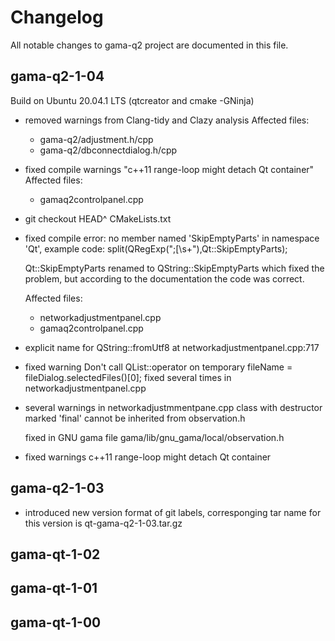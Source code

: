 # Changelog

All notable changes to gama-q2 project are documented in this file.

## gama-q2-1-04

Build on Ubuntu 20.04.1 LTS (qtcreator and cmake -GNinja)

* removed warnings from Clang-tidy and Clazy analysis
  Affected files:
  * gama-q2/adjustment.h/cpp
  * gama-q2/dbconnectdialog.h/cpp

* fixed compile warnings "c++11 range-loop might detach Qt container"
  Affected files:
  * gamaq2controlpanel.cpp

* git checkout  HEAD^ CMakeLists.txt

* fixed compile error: no member named 'SkipEmptyParts' in namespace 'Qt',
  example code: split(QRegExp(";[\\s+"),Qt::SkipEmptyParts);

  Qt::SkipEmptyParts renamed to QString::SkipEmptyParts which fixed
  the problem, but according to the documentation the code was correct.

  Affected files:
  * networkadjustmentpanel.cpp
  * gamaq2controlpanel.cpp

* explicit name for QString::fromUtf8 at networkadjustmentpanel.cpp:717

* fixed warning Don't call QList::operator[]() on temporary
  fileName = fileDialog.selectedFiles()[0];
  fixed several times in networkadjustmentpanel.cpp

* several warnings in networkadjustmmentpane.cpp  class with destructor
  marked 'final' cannot be inherited from observation.h

  fixed in GNU gama file gama/lib/gnu_gama/local/observation.h

* fixed warnings c++11 range-loop might detach Qt container

## gama-q2-1-03

* introduced new version format of git labels, corresponging tar
  name for this version is qt-gama-q2-1-03.tar.gz

## gama-qt-1-02

## gama-qt-1-01

## gama-qt-1-00
